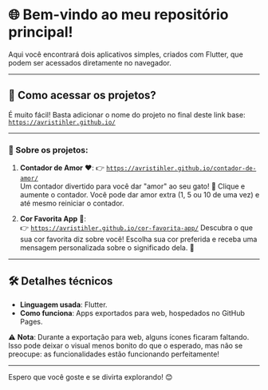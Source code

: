 # 🌐 Bem-vindo ao meu repositório principal!  

Aqui você encontrará dois aplicativos simples, criados com Flutter, que podem ser acessados diretamente no navegador.  

---

## 🚀 Como acessar os projetos?  

É muito fácil! Basta adicionar o nome do projeto no final deste link base:  
[`https://avristihler.github.io/`](https://avristihler.github.io/)  

---

### 📜 Sobre os projetos:

1. **Contador de Amor** ❤️:
   👉 [`https://avristihler.github.io/contador-de-amor/`](https://avristihler.github.io/contador-de-amor/)  
   Um contador divertido para você dar "amor" ao seu gato! 🐾 Clique e aumente o contador. Você pode dar amor extra (1, 5 ou 10 de uma vez) e até mesmo reiniciar o contador.  

3. **Cor Favorita App** 🌈:  
   👉 [`https://avristihler.github.io/cor-favorita-app/`](https://avristihler.github.io/cor-favorita-app/) 
   Descubra o que sua cor favorita diz sobre você! Escolha sua cor preferida e receba uma mensagem personalizada sobre o significado dela. 🎨

--------------------

## 🛠️ Detalhes técnicos  

- **Linguagem usada**: Flutter.  
- **Como funciona**: Apps exportados para web, hospedados no GitHub Pages.  

⚠️ **Nota**: Durante a exportação para web, alguns ícones ficaram faltando. Isso pode deixar o visual menos bonito do que o esperado, mas não se preocupe: as funcionalidades estão funcionando perfeitamente!  

---

Espero que você goste e se divirta explorando! 😊  
